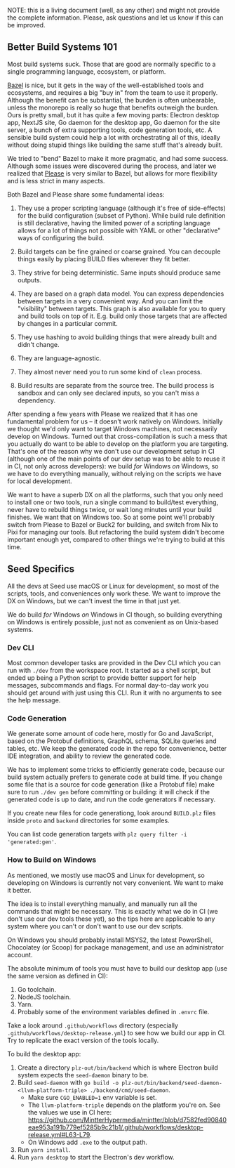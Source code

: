 NOTE: this is a living document (well, as any other) and might not provide the complete information. Please, ask questions and let us know if this can be improved.

## Better Build Systems 101

Most build systems suck. Those that are good are normally specific to a single programming language, ecosystem, or platform.

[Bazel](https://bazel.build) is nice, but it gets in the way of the well-established tools and ecosystems, and requires a big "buy in" from the team to use it properly. Although the benefit can be substantial, the burden is often unbearable, unless the monorepo is really so huge that benefits outweigh the burden. Ours is pretty small, but it has quite a few moving parts: Electron desktop app, NextJS site, Go daemon for the desktop app, Go daemon for the site server, a bunch of extra supporting tools, code generation tools, etc. A sensible build system could help a lot with orchestrating all of this, ideally without doing stupid things like building the same stuff that's already built.

We tried to "bend" Bazel to make it more pragmatic, and had some success. Although some issues were discovered during the process, and later we realized that [Please](https://please.build) is very similar to Bazel, but allows for more flexibility and is less strict in many aspects.

Both Bazel and Please share some fundamental ideas:

1. They use a proper scripting language (although it's free of side-effects) for the build configuration (subset of Python). While build rule definition is still declarative, having the limited power of a scripting language allows for a lot of things not possible with YAML or other "declarative" ways of configuring the build.

2. Build targets can be fine grained or coarse grained. You can decouple things easily by placing BUILD files wherever they fit better.

3. They strive for being deterministic. Same inputs should produce same outputs.

4. They are based on a graph data model. You can express dependencies between targets in a very convenient way. And you can limit the "visibility" between targets. This graph is also available for you to query and build tools on top of it. E.g. build only those targets that are affected by changes in a particular commit.

5. They use hashing to avoid building things that were already built and didn't change.

6. They are language-agnostic.

7. They almost never need you to run some kind of `clean` process.

8. Build results are separate from the source tree. The build process is sandbox and can only see declared inputs, so you can't miss a dependency.

After spending a few years with Please we realized that it has one fundamental problem for us – it doesn't work natively on Windows. Initially we thought we'd only want to target Windows machines, not necessarily develop on Windows. Turned out that cross-compilation is such a mess that you actually do want to be able to develop on the platform you are targeting. That's one of the reason why we don't use our development setup in CI (although one of the main points of our dev setup was to be able to reuse it in CI, not only across developers): we build _for_ Windows _on_ Windows, so we have to do everything manually, without relying on the scripts we have for local development.

We want to have a superb DX on all the platforms, such that you only need to install one or two tools, run a single command to build/test everything, never have to rebuild things twice, or wait long minutes until your build finishes. We want that on Windows too. So at some point we'll probably switch from Please to Bazel or Buck2 for building, and switch from Nix to Pixi for managing our tools. But refactoring the build system didn't become important enough yet, compared to other things we're trying to build at this time.

## Seed Specifics

All the devs at Seed use macOS or Linux for development, so most of the scripts, tools, and conveniences only work these. We want to improve the DX on Windows, but we can't invest the time in that just yet.

We do build _for_ Windows _on_ Windows in CI though, so building everything on Windows is entirely possible, just not as convenient as on Unix-based systems.

### Dev CLI

Most common developer tasks are provided in the Dev CLI which you can run with `./dev` from the workspace root. It started as a shell script, but ended up being a Python script to provide better support for help messages, subcommands and flags. For normal day-to-day work you should get around with just using this CLI. Run it with no arguments to see the help message.

### Code Generation

We generate some amount of code here, mostly for Go and JavaScript, based on the Protobuf definitions, GraphQL schema, SQLite queries and tables, etc. We keep the generated code in the repo for convenience, better IDE integration, and ability to review the generated code.

We has to implement some tricks to efficiently generate code, because our build system actually prefers to generate code at build time. If you change some file that is a source for code generation (like a Protobuf file) make sure to run `./dev gen` before committing or building: it will check if the generated code is up to date, and run the code generators if necessary.

If you create new files for code generationg, look around `BUILD.plz` files inside `proto` and `backend` directories for some examples.

You can list code generation targets with `plz query filter -i 'generated:gen'`.

### How to Build on Windows

As mentioned, we mostly use macOS and Linux for development, so developing on Windows is currently not very convenient. We want to make it better.

The idea is to install everything manually, and manually run all the commands that might be necessary. This is exactly what we do in CI (we don't use our dev tools these yet), so the tips here are applicable to any system where you can't or don't want to use our dev scripts.

On Windows you should probably install MSYS2, the latest PowerShell, Chocolatey (or Scoop) for package management, and use an administrator account.

The absolute minimum of tools you must have to build our desktop app (use the same version as defined in CI):

1. Go toolchain.
2. NodeJS toolchain.
3. Yarn.
4. Probably some of the environment variables defined in `.envrc` file.

Take a look around `.github/workflows` directory (especially `.github/workflows/desktop-release.yml`) to see how we build our app in CI. Try to replicate the exact version of the tools locally.

To build the desktop app:

1. Create a directory `plz-out/bin/backend` which is where Electron build system expects the `seed-daemon` binary to be.
2. Build `seed-daemon` with `go build -o plz-out/bin/backend/seed-daemon-<llvm-platform-triple> ./backend/cmd/seed-daemon`.
   - Make sure `CGO_ENABLED=1` env variable is set.
   - The `llvm-platform-triple` depends on the platform you're on. See the values we use in CI here: https://github.com/MintterHypermedia/mintter/blob/d7582fed90840eae953a191b779ef5285b9c21b1/.github/workflows/desktop-release.yml#L63-L79.
   - On Windows add `.exe` to the output path.
3. Run `yarn install`.
4. Run `yarn desktop` to start the Electron's dev workflow.
